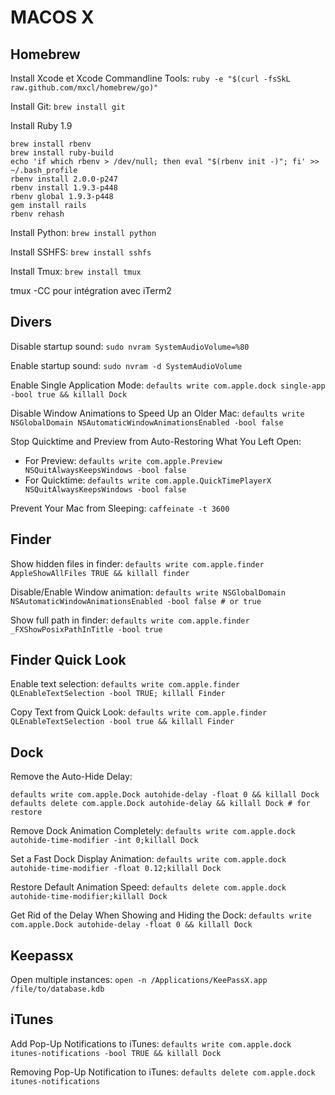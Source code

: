 MACOS X
=======

Homebrew
--------

Install Xcode et Xcode Commandline Tools: `ruby -e "$(curl -fsSkL raw.github.com/mxcl/homebrew/go)"`

Install Git: `brew install git`

Install Ruby 1.9

    brew install rbenv
    brew install ruby-build
    echo 'if which rbenv > /dev/null; then eval "$(rbenv init -)"; fi' >> ~/.bash_profile
    rbenv install 2.0.0-p247
    rbenv install 1.9.3-p448
    rbenv global 1.9.3-p448
    gem install rails
    rbenv rehash

Install Python: `brew install python`

Install SSHFS: `brew install sshfs`

Install Tmux: `brew install tmux`

tmux -CC pour intégration avec iTerm2

Divers
------

Disable startup sound: `sudo nvram SystemAudioVolume=%80`

Enable startup sound: `sudo nvram -d SystemAudioVolume`

Enable Single Application Mode: `defaults write com.apple.dock single-app -bool true && killall Dock`

Disable Window Animations to Speed Up an Older Mac: `defaults write NSGlobalDomain NSAutomaticWindowAnimationsEnabled -bool false`

Stop Quicktime and Preview from Auto-Restoring What You Left Open:

 - For Preview: `defaults write com.apple.Preview NSQuitAlwaysKeepsWindows -bool false`
 - For Quicktime: `defaults write com.apple.QuickTimePlayerX NSQuitAlwaysKeepsWindows -bool false`

Prevent Your Mac from Sleeping: `caffeinate -t 3600`

Finder
------

Show hidden files in finder: `defaults write com.apple.finder AppleShowAllFiles TRUE && killall finder`

Disable/Enable Window animation: `defaults write NSGlobalDomain NSAutomaticWindowAnimationsEnabled -bool false # or true`

Show full path in finder: `defaults write com.apple.finder _FXShowPosixPathInTitle -bool true`

Finder Quick Look
-----------------

Enable text selection: `defaults write com.apple.finder QLEnableTextSelection -bool TRUE; killall Finder`

Copy Text from Quick Look: `defaults write com.apple.finder QLEnableTextSelection -bool true && killall Finder`

Dock
----

Remove the Auto-Hide Delay:

    defaults write com.apple.Dock autohide-delay -float 0 && killall Dock
    defaults delete com.apple.Dock autohide-delay && killall Dock # for restore

Remove Dock Animation Completely: `defaults write com.apple.dock autohide-time-modifier -int 0;killall Dock`

Set a Fast Dock Display Animation: `defaults write com.apple.dock autohide-time-modifier -float 0.12;killall Dock`

Restore Default Animation Speed: `defaults delete com.apple.dock autohide-time-modifier;killall Dock`

Get Rid of the Delay When Showing and Hiding the Dock: `defaults write com.apple.Dock autohide-delay -float 0 && killall Dock`

Keepassx
--------

Open multiple instances: `open -n /Applications/KeePassX.app /file/to/database.kdb`

iTunes
------

Add Pop-Up Notifications to iTunes: `defaults write com.apple.dock itunes-notifications -bool TRUE && killall Dock`

Removing Pop-Up Notification to iTunes: `defaults delete com.apple.dock itunes-notifications`
